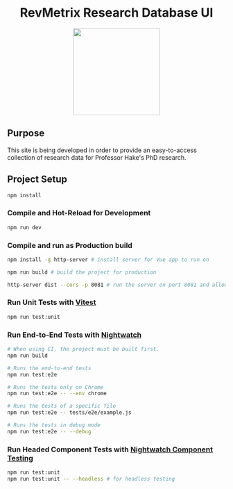 <h1 align="center">RevMetrix Research Database UI</h1>

<p align="center">
    <img width="200" src="https://github.com/YCP-Rev-Metrix/Wiki/blob/main/static/images/logo.png">
</p>

## Purpose
This site is being developed in order to provide an easy-to-access collection of research data for Professor Hake's PhD research.

## Project Setup

```sh
npm install
```

### Compile and Hot-Reload for Development

```sh
npm run dev
```

### Compile and run as Production build

```sh
npm install -g http-server # install server for Vue app to run on

npm run build # build the project for production

http-server dist --cors -p 8081 # run the server on port 8081 and allow CORS
```

### Run Unit Tests with [Vitest](https://vitest.dev/)

```sh
npm run test:unit
```

### Run End-to-End Tests with [Nightwatch](https://nightwatchjs.org/)

```sh
# When using CI, the project must be built first.
npm run build

# Runs the end-to-end tests
npm run test:e2e

# Runs the tests only on Chrome
npm run test:e2e -- --env chrome

# Runs the tests of a specific file
npm run test:e2e -- tests/e2e/example.js

# Runs the tests in debug mode
npm run test:e2e -- --debug

```
    
### Run Headed Component Tests with [Nightwatch Component Testing](https://nightwatchjs.org/guide/component-testing/introduction.html)
  
```sh
npm run test:unit
npm run test:unit -- --headless # for headless testing
```
